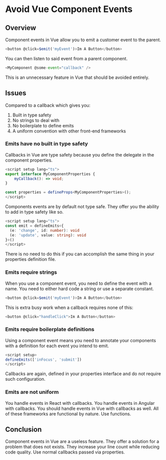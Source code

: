 # Avoid Vue Component Events

## Overview

Component events in Vue allow you to emit a customer event to the parent.

```typescript
<button @click=$emit('myEvent')>Im A Button</button>
```

You can then listen to said event from a parent component.

```typescript
<MyComponent @some-event="callback" />
```

This is an unnecessary feature in Vue that should be avoided entirely.

## Issues

Compared to a callback which gives you:

1. Built in type safety
2. No strings to deal with
3. No boilerplate to define emits
4. A uniform convention with other front-end frameworks

### Emits have no built in type safety

Callbacks in Vue are type safety because you define the delegate in the component properties.

```typescript
<script setup lang="ts">
export interface MyComponentProperties {
    myCallback(): => void;
}

const properties = defineProps<MyComponentProperties>();
</script>
```

Components events are by default not type safe. They offer you the ability to add in type safety like so.

```typescript
<script setup lang="ts">
const emit = defineEmits<{
  (e: 'change', id: number): void
  (e: 'update', value: string): void
}>()
</script>
```

There is no need to do this if you can accomplish the same thing in your properties definition file.

### Emits require strings

When you use a component event, you need to define the event with a name. You need to either hard code a string or use a separate constant.

```typescript
<button @click=$emit('myEvent')>Im A Button</button>
```

This is extra busy work when a callback requires none of this:

```typescript
<button @click="handleClick">Im A Button</button>
```

### Emits require boilerplate definitions

Using a component event means you need to annotate your components with a definition for each event you intend to emit.

```typescript
<script setup>
defineEmits(['inFocus', 'submit'])
</script>
```

Callbacks are again, defined in your properties interface and do not require such configuration.

### Emits are not uniform

You handle events in React with callbacks. You handle events in Angular with callbacks. You should handle events in Vue with callbacks as well. All of these frameworks are functional by nature. Use functions.

## Conclusion

Component events in Vue are a useless feature. They offer a solution for a problem that does not exists. They increase your line count while reducing code quality. Use normal callbacks passed via properties.
